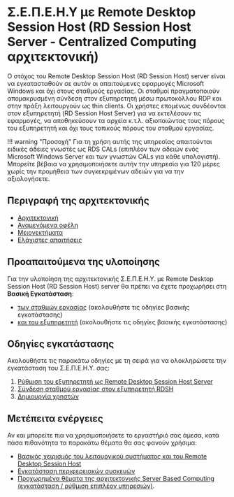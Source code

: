 # Σ.Ε.Π.Ε.Η.Υ με Remote Desktop Session Host (RD Session Host Server - Centralized Computing αρχιτεκτονική)

Ο στόχος του Remote Desktop Session Host (RD Session Host) server είναι να εγκατασταθούν σε αυτόν οι απαιτούμενες εφαρμογές Microsoft Windows και όχι στους σταθμούς εργασίας. Οι σταθμοί πραγματοποιούν απομακρυσμένη σύνδεση στον εξυπηρετητή μέσω πρωτοκόλλου RDP και στην πράξη λειτουργούν ως thin clients. Οι χρήστες επομένως συνδέονται στον εξυπηρετητή (RD Session Host Server) για να εκτελέσουν τις εφαρμογές, να αποθηκεύσουν τα αρχεία κ.τ.λ. αξιοποιώντας τους πόρους του εξυπηρετητή και όχι τους τοπικούς πόρους του σταθμού εργασίας.

!!! warning "Προσοχή"
      Για τη χρήση αυτής της υπηρεσίας απαιτούνται ειδικές άδειες γνωστές ως RDS CALs (επιπλέον των αδειών ενός Microsoft Windows Server και των γνωστών CALs για κάθε υπολογιστή). Μπορείτε βέβαια να χρησιμοποιήσετε αυτήν την υπηρεσία για 120 μέρες χωρίς την προμήθεια των συγκεκριμένων αδειών για να την αξιολογήσετε.

## Περιγραφή της αρχιτεκτονικής

- [Αρχιτεκτονική](architecture.md)
- [Αναμενόμενα οφέλη](advantages.md)
- [Μειονεκτήματα](disadvantages.md)
- [Ελάχιστες απαιτήσεις](requirements.md)

## Προαπαιτούμενα της υλοποίησης

Για την υλοποίηση της αρχιτεκτονικής Σ.Ε.Π.Ε.Η.Υ. με Remote Desktop Session Host (RD Session Host) server θα πρέπει να έχετε προχωρήσει στη **Βασική Εγκατάσταση**:

- [των σταθμών εργασίας](../client/index.md) (ακολουθήστε τις οδηγίες βασικής εγκατάστασης)
- [και του εξυπηρετητή](../server/index.md) (ακολουθήστε τις οδηγίες βασικής εγκατάστασης)

## Οδηγίες εγκατάστασης

Ακολουθήστε τις παρακάτω οδηγίες με τη σειρά για να ολοκληρώσετε την εγκατάσταση του Σ.Ε.Π.Ε.Η.Υ. σας:

1. [Ρύθμιση του εξυπηρετητή ως Remote Desktop Session Host Server](server-setup-rdsh/index.md)
2. [Σύνδεση σταθμού εργασίας στον εξυπηρετητή RDSH](client-connect-rdsh.md)
3. [Δημιουργία χρηστών](create-users.md)

## Μετέπειτα ενέργειες

Αν και μπορείτε πια να χρησιμοποιήσετε το εργαστήριό σας άμεσα, κατά πάσα πιθανότητα τα παρακάτω θέματα θα σας φανούν χρήσιμα:

- [Βασικός χειρισμός του λειτουργικού συστήματος και του Remote Desktop Session Host](guides.md)
- [Εγκατάσταση περιφερειακών συσκευών](peripherals.md)
- [Προχωρημένα θέματα της αρχιτεκτονικής Server Based Computing (εγκατάσταση / ρύθμιση επιπλέον υπηρεσιών)](advanced.md).
